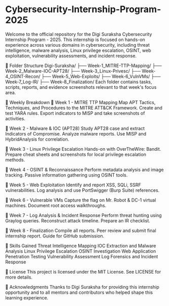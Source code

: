 # Cybersecurity-Internship-Program-2025
Welcome to the official repository for the Digi Suraksha Cybersecurity Internship Program - 2025.
This internship is focused on hands-on experience across various domains in cybersecurity, including threat intelligence, malware analysis, Linux privilege escalation, OSINT, web exploitation, vulnerability assessments, and incident response.

📁 Folder Structure
Digi-Suraksha/ ├── Week-1_MITRE-TTP-Mapping/ ├── Week-2_Malware-IOC-APT28/ ├── Week-3_Linux-Privesc/ ├── Week-4_OSINT-Recon/ ├── Week-5_Web-Exploits/ ├── Week-6_VulnVMs/ ├── Week-7_Log-IR/ ├── Week-8_Finalization/
Each folder contains tasks, scripts, reports, and evidence screenshots relevant to that week's focus area.

📌 Weekly Breakdown
🔹 Week 1 - MITRE TTP Mapping
Map APT Tactics, Techniques, and Procedures to the MITRE ATT&CK Framework.
Create and test YARA rules.
Export indicators to MISP and take screenshots of activities.

🔹 Week 2 - Malware & IOC (APT28)
Study APT28 case and extract Indicators of Compromise.
Analyze malware reports.
Use MISP and HybridAnalysis for correlation.

🔹 Week 3 - Linux Privilege Escalation
Hands-on with OverTheWire: Bandit.
Prepare cheat sheets and screenshots for local privilege escalation methods.

🔹 Week 4 - OSINT & Reconnaissance
Perform metadata analysis and image tracking.
Passive information gathering using OSINT tools.

🔹 Week 5 - Web Exploitation
Identify and report XSS, SQLi, SSRF vulnerabilities.
Log analysis and use PortSwigger (Burp Suite) references.

🔹 Week 6 - Vulnerable VMs
Capture the flag on Mr. Robot & DC-1 virtual machines.
Document root access walkthroughs.

🔹 Week 7 - Log Analysis & Incident Response
Perform threat hunting using Graylog queries.
Reconstruct attack timeline.
Prepare an IR checklist.

🔹 Week 8 - Finalization
Compile all reports.
Peer review and submit final internship report.
Guide for GitHub submission.

🧠 Skills Gained
Threat Intelligence Mapping
IOC Extraction and Malware Analysis
Linux Privilege Escalation
OSINT Investigation
Web Application Penetration Testing
Vulnerability Assessment
Log Forensics and Incident Response

📄 License
This project is licensed under the MIT License. See LICENSE for more details.

🙋 Acknowledgments
Thanks to Digi Suraksha for providing this internship opportunity and to all mentors and contributors who helped shape this learning experience.
